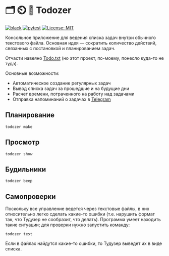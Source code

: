 # 🗂️ ⏲️ 📅 Todozer

[![black](https://github.com/vkostyanetsky/Todozer/actions/workflows/black.yml/badge.svg)](https://github.com/vkostyanetsky/Todozer/actions/workflows/black.yml) [![pytest](https://github.com/vkostyanetsky/Todozer/actions/workflows/pytest.yaml/badge.svg)](https://github.com/vkostyanetsky/Todozer/actions/workflows/pytest.yaml) [![License: MIT](https://img.shields.io/badge/License-MIT-yellow.svg)](https://opensource.org/licenses/MIT)

Консольное приложение для ведения списка задач внутри обычного текстового файла. Основная идея — сократить количество действий, связанных с постановкой и планированием задач. 

Отчасти навеяно [Todo.txt](http://todotxt.org) (но этот проект, по-моему, понесло куда-то не туда). 

Основные возможности: 

- Автоматическое создание регулярных задач
- Вывод списка задач за прошедшие и на будущие дни
- Расчет времени, потраченного на работу над задачами
- Отправка напоминаний о задачах в [Telegram](https://telegram.org)

## Планирование

```commandline
todozer make
```

## Просмотр 

```commandline
todozer show
```

## Будильники 

```commandline
todozer beep
```

## Самопроверки

Поскольку все управление ведется через текстовые файлы, в них относительно легко сделать какие-то ошибки (т.е. нарушить формат так, что Тудузер не сообразит, что делать). Программа умеет находить такие ситуации; для проверки нужно запустить команду: 

```commandline
todozer test
```

Если в файлах найдутся какие-то ошибки, то Тудузер выведет их в виде списка.